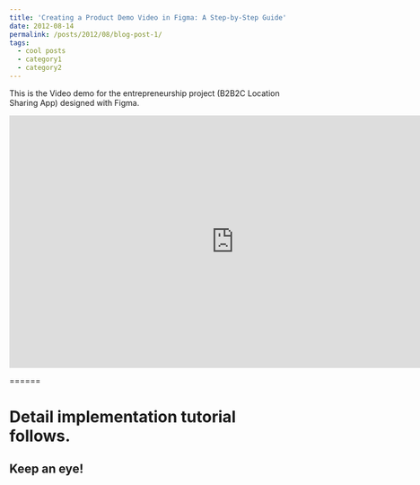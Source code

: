 ```yaml
---
title: 'Creating a Product Demo Video in Figma: A Step-by-Step Guide'
date: 2012-08-14
permalink: /posts/2012/08/blog-post-1/
tags:
  - cool posts
  - category1
  - category2
---
```


This is the Video demo for the entrepreneurship project (B2B2C Location Sharing App) designed with Figma. 

<iframe width="800" height="450" src="https://youtu.be/r4MEnvwU0cw" frameborder="0" allow="autoplay; encrypted-media" allowfullscreen></iframe>

======

Detail implementation tutorial follows. 
======

Keep an eye! 
------